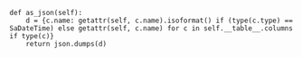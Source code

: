     def as_json(self):
        d = {c.name: getattr(self, c.name).isoformat() if (type(c.type) == SaDateTime) else getattr(self, c.name) for c in self.__table__.columns if type(c)}
        return json.dumps(d)
